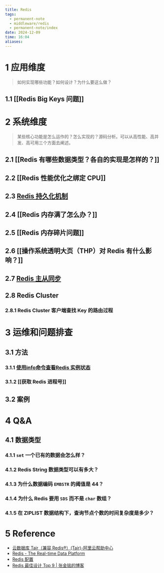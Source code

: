 ```yaml
---
title: Redis
tags:
  - permanent-note
  - middleware/redis
  - permanent-note/index
date: 2024-12-09
time: 16:04
aliases:
---
```

# 1 应用维度

> 如何实现哪些功能？如何设计？为什么要这么做？
## 1.1 [[Redis Big Keys 问题]]
# 2 系统维度

 > 某些核心功能是怎么运作的？怎么实现的？源码分析。可以从高性能、高并发、高可用三个方面去阐述。
## 2.1 [[Redis 有哪些数据类型？各自的实现是怎样的？]]
## 2.2 [[Redis 性能优化之绑定 CPU]]
## 2.3 [Redis 持久化机制](Redis%20持久化机制.md)
## 2.4 [[Redis 内存满了怎么办？]]
## 2.5 [[Redis 内存碎片问题]]
## 2.6 [[操作系统透明大页（THP）对 Redis 有什么影响？]]
## 2.7 [Redis 主从同步](Redis%20主从同步.md)
## 2.8 Redis Cluster
### 2.8.1 Redis Cluster 客户端查找 Key 的路由过程
# 3 运维和问题排查
## 3.1 方法
### 3.1.1 [使用info命令查看Redis 实例状态](使用info命令查看Redis%20实例状态.md)
### 3.1.2 [[获取 Redis 进程号]]
## 3.2 案例
# 4 Q&A
## 4.1 数据类型
### 4.1.1 `set` 一个已有的数据会怎么样？
### 4.1.2 Redis String 数据类型可以有多大？
### 4.1.3 为什么数据编码 `EMBSTR` 的阈值是 44？
### 4.1.4 为什么 Redis 要用 `SDS` 而不是 `char` 数组？
### 4.1.5 在 ZIPLIST 数据结构下，查询节点个数的时间复杂度是多少？
# 5 Reference
* [云数据库 Tair（兼容 Redis®）(Tair)-阿里云帮助中心](https://help.aliyun.com/zh/redis/?spm=a2c4g.11186623.0.0.3223490cwufiga)
* [Redis - The Real-time Data Platform](https://redis.io/)
* [Redis 配置](Redis%20配置.md)
* [Redis 最佳设计 Top 9 \| 张金铭的博客](https://www.zjmeow.com/archives/redis-best-design)